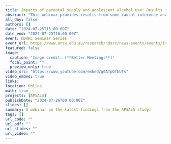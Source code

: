 ```yaml
---
title: Impacts of parental supply and adolescent alcohol use: Results from an 11-year study
abstract: "This webinar provides results from some causal inference analyses conducted using the Australian Parental Supply of Alcohol Longitudinal Study (APSALS)."
all_day: false
authors: []
date: "2024-07-25T15:00:00Z"
date_end: "2024-07-25T16:00:00Z"
event: NDARC Seminar Series
event_url: https://www.unsw.edu.au/research/ndarc/news-events/events/impacts-of-parental-supply-and-adolescent-alcohol-use
featured: false
image:
  caption: 'Image credit: [**Better Meetings**]'
  focal_point: ""
  preview_only: true
video_src: "https://www.youtube.com/embed/g0ATpQfbUTs"
video_embed: true
links:
location: Online
math: true
projects: [APSALS]
publishDate: "2024-07-26T00:00:00Z"
slides: []
summary: A webinar on the latest findings from the APSALS study.
tags: []
url_code: ""
url_pdf: ""
url_slides: ""
url_video: ""
---
```

